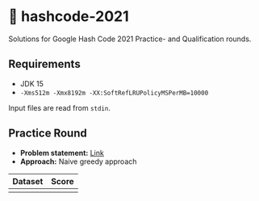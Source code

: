 # 🍕 hashcode-2021

Solutions for Google Hash Code 2021 Practice- and Qualification rounds.

## Requirements
* JDK 15
* `-Xms512m -Xmx8192m -XX:SoftRefLRUPolicyMSPerMB=10000`

Input files are read from `stdin`.

## Practice Round
*  **Problem statement:** [Link](https://github.com/mozanunal/hashcode2021-even-more-pizza/blob/main/practice_round_2021_v3.pdf)
* **Approach:** Naive greedy approach

| Dataset | Score |
| --- | --- |
| | |